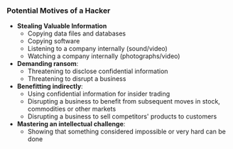 ### Potential Motives of a Hacker
- **Stealing Valuable Information**
	- Copying data files and databases
	- Copying software
	- Listening to a company internally (sound/video)
	- Watching a company internally (photographs/video)
- **Demanding ransom**:
	- Threatening to disclose confidential information
	- Threatening to disrupt a business
- **Benefitting indirectly**:
	- Using confidential information for insider trading
	- Disrupting a business to benefit from subsequent moves in stock, commodities or other markets
	- Disrupting a business to sell competitors' products to customers
- **Mastering an intellectual challenge**:
	- Showing that something considered impossible or very hard can be done